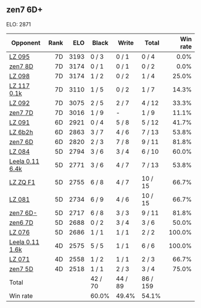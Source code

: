 ## zen7 6D+ ##

ELO: 2871

Opponent | Rank | ELO | Black | Write | Total | Win rate
---------|-----:|----:|-------|-------|-------|-------:
[LZ 095](LZ%20095.md) | 7D | 3193 | 0 / 3 | 0 / 1 | 0 / 4 | 0.0%
[zen7 8D](zen7%208D.md) | 7D | 3174 | 0 / 1 | 0 / 1 | 0 / 2 | 0.0%
[LZ 098](LZ%20098.md) | 7D | 3174 | 1 / 2 | 0 / 2 | 1 / 4 | 25.0%
[LZ 117 0.1k](LZ%20117%200.1k.md) | 7D | 3110 | 1 / 5 | 0 / 2 | 1 / 7 | 14.3%
[LZ 092](LZ%20092.md) | 7D | 3075 | 2 / 5 | 2 / 7 | 4 / 12 | 33.3%
[zen7 7D](zen7%207D.md) | 7D | 3016 | 1 / 9 | - | 1 / 9 | 11.1%
[LZ 091](LZ%20091.md) | 6D | 2921 | 0 / 4 | 5 / 8 | 5 / 12 | 41.7%
[LZ 6b2h](LZ%206b2h.md) | 6D | 2863 | 3 / 7 | 4 / 6 | 7 / 13 | 53.8%
[zen7 6D](zen7%206D.md) | 6D | 2820 | 2 / 3 | 7 / 8 | 9 / 11 | 81.8%
[LZ 084](LZ%20084.md) | 5D | 2794 | 3 / 6 | 3 / 4 | 6 / 10 | 60.0%
[Leela 0.11 6.4k](Leela%200.11%206.4k.md) | 5D | 2771 | 3 / 6 | 4 / 7 | 7 / 13 | 53.8%
[LZ ZQ F1](LZ%20ZQ%20F1.md) | 5D | 2755 | 6 / 8 | 4 / 7 | 10 / 15 | 66.7%
[LZ 081](LZ%20081.md) | 5D | 2734 | 6 / 9 | 4 / 6 | 10 / 15 | 66.7%
[zen7 6D-](zen7%206D-.md) | 5D | 2717 | 6 / 8 | 3 / 3 | 9 / 11 | 81.8%
[zen6 7D](zen6%207D.md) | 5D | 2688 | 0 / 2 | 3 / 4 | 3 / 6 | 50.0%
[LZ 076](LZ%20076.md) | 5D | 2686 | 1 / 1 | 1 / 1 | 2 / 2 | 100.0%
[Leela 0.11 1.6k](Leela%200.11%201.6k.md) | 4D | 2575 | 5 / 5 | 1 / 1 | 6 / 6 | 100.0%
[LZ 071](LZ%20071.md) | 4D | 2558 | 1 / 2 | 1 / 1 | 2 / 3 | 66.7%
[zen7 5D](zen7%205D.md) | 4D | 2518 | 1 / 1 | 2 / 3 | 3 / 4 | 75.0%
Total | | | 42 / 70 | 44 / 89 | 86 / 159 | 
Win rate| | | 60.0% | 49.4% | 54.1% | 
